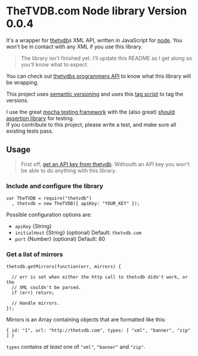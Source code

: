 # TheTVDB.com Node library Version 0.0.4

It's a wrapper for [thetvdb][]s XML API, written in JavaScript for [node][].
You won't be in contact with any XML if you use this library.

> The library isn't finished yet. I'll update this README as I get along so
> you'll know what to expect.

You can check out [thetvdbs programmers API](http://thetvdb.com/wiki/index.php?title=Programmers_API)
to know what this library will be wrapping.

[node]: http://nodejs.org/
[thetvdb]: http://www.thetvdb.com/


This project uses [semantic versioning](http://semver.org/) and uses this [tag script](https://github.com/enyo/tag) to tag the versions.

I use the great [mocha testing framework](http://visionmedia.github.com/mocha/) with the (also great) [should assertion library](https://github.com/visionmedia/should.js) for testing.  
If you contribute to this project, please write a test, and make sure all existing tests pass.

## Usage

> First off, [get an API key from thetvdb](http://thetvdb.com/?tab=apiregister).
> Withouth an API key you won't be able to do anything with this library.


### Include and configure the library

    var TheTVDB = require("thetvdb")
      , thetvdb = new TheTVDB({ apiKey: "YOUR_KEY" });

Possible configuration options are:

  - `apiKey` {String}
  - `initialHost` {String} (optional) Default: `thetvdb.com`
  - `port` {Number} (optional) Default: 80

### Get a list of mirrors

    thetvdb.getMirrors(function(err, mirrors) {

      // err is set when either the http call to thetvdb didn't work, or the
      // XML couldn't be parsed.
      if (err) return;

      // Handle mirrors.
    });

Mirrors is an Array containing objects that are formatted like this:

    { id: "1", url: "http://thetvdb.com", types: [ "xml", "banner", "zip" ] }

`types` contains *at least* one of `"xml"`, `"banner"` and `"zip"`.